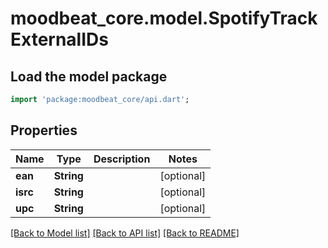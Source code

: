 # moodbeat_core.model.SpotifyTrackExternalIDs

## Load the model package
```dart
import 'package:moodbeat_core/api.dart';
```

## Properties
Name | Type | Description | Notes
------------ | ------------- | ------------- | -------------
**ean** | **String** |  | [optional] 
**isrc** | **String** |  | [optional] 
**upc** | **String** |  | [optional] 

[[Back to Model list]](../README.md#documentation-for-models) [[Back to API list]](../README.md#documentation-for-api-endpoints) [[Back to README]](../README.md)


